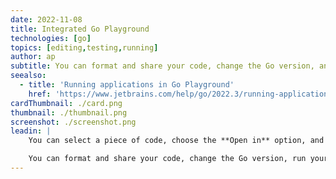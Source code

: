 ```yaml
---
date: 2022-11-08
title: Integrated Go Playground
technologies: [go]
topics: [editing,testing,running]
author: ap
subtitle: You can format and share your code, change the Go version, and run your code using the Go playground server.
seealso:
  - title: 'Running applications in Go Playground'
    href: 'https://www.jetbrains.com/help/go/2022.3/running-applications-in-go-playground.html'
cardThumbnail: ./card.png
thumbnail: ./thumbnail.png
screenshot: ./screenshot.png
leadin: |
    You can select a piece of code, choose the **Open in** option, and then click **Playground**. This will open a scratch file with a toolbar that contains the same options you have when using the Go Playground.

    You can format and share your code, change the Go version, run your code using the Go playground server, or run it locally.
---
```

